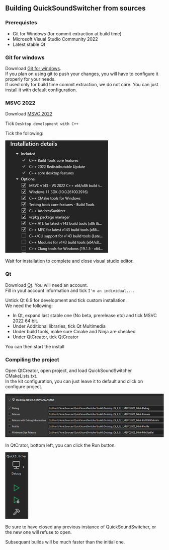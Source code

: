 ## Building QuickSoundSwitcher from sources

### Prerequistes
- Git for Windows (for commit extraction at build time)
- Microsoft Visual Studio Community 2022
- Latest stable Qt

### Git for windows

Download [Git for windows](https://git-scm.com/downloads/win).  
If you plan on using git to push your changes, you will have to configure it properly for your needs.  
If used only for build time commit extraction, we do not care. You can just install it with default configuration.

### MSVC 2022

Download [MSVC 2022](https://visualstudio.microsoft.com/fr/thank-you-downloading-visual-studio/?sku=Community&channel=Release&version=VS2022&source=VSLandingPage&cid=2030&passive=false)

Tick `Desktop development with C++`

Tick the following:

![image](../.assets/msvc_setup.png)

Wait for installation to complete and close visual studio editor.

### Qt

Download [Qt](https://www.qt.io/download-qt-installer-oss?hsLang=en). You will need an account.  
Fill in yout account information and tick `I'm an individual...`.

Untick Qt 6.9 for development and tick custom installation.  
We need the following:
- In Qt, expand last stable one (No beta, prerelease etc) and tick MSVC 2022 64 bit.
- Under Additional libraries, tick Qt Multimedia
- Under build tools, make sure Cmake and Ninja are checked
- Under QtCreator, tick QtCreator

You can then start the install

### Compiling the project

Open QtCreator, open project, and load QuickSoundSwitcher CMakeLists.txt.  
In the kit configuration, you can just leave it to default and click on configure project.

![image](../.assets/qt_kit.png)

In QtCrator, bottom left, you can click the Run button.

![image](../.assets/build_run.png)

Be sure to have closed any previous instance of QuickSoundSwitcher, or the new one will refuse to open.

Subsequant builds will be much faster than the initial one.